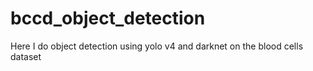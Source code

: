 # bccd_object_detection
Here I do object detection using yolo v4 and darknet on the blood cells dataset
